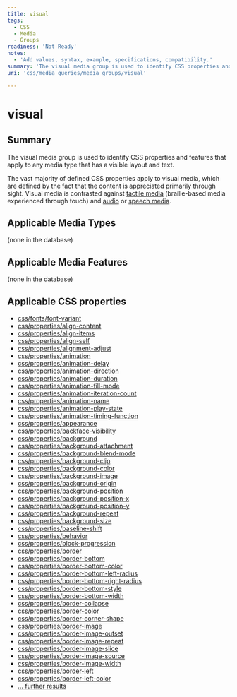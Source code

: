 ```yaml
---
title: visual
tags:
  - CSS
  - Media
  - Groups
readiness: 'Not Ready'
notes:
  - 'Add values, syntax, example, specifications, compatibility.'
summary: 'The visual media group is used to identify CSS properties and features that apply to any media type that has a visible layout and text.'
uri: 'css/media queries/media groups/visual'

---
```

# visual

## Summary

The visual media group is used to identify CSS properties and features that apply to any media type that has a visible layout and text.

The vast majority of defined CSS properties apply to visual media, which are defined by the fact that the content is appreciated primarily through sight. Visual media is contrasted against [tactile media](/css/media_queries/media_groups/tactile) (braille-based media experienced through touch) and [audio](/css/media_queries/media_groups/audio) or [speech media](/css/media_queries/media_groups/speech).

## Applicable Media Types

(none in the database)

## Applicable Media Features

(none in the database)

## Applicable CSS properties

-   [css/fonts/font-variant](/css/fonts/font-variant)
-   [css/properties/align-content](/css/properties/align-content)
-   [css/properties/align-items](/css/properties/align-items)
-   [css/properties/align-self](/css/properties/align-self)
-   [css/properties/alignment-adjust](/css/properties/alignment-adjust)
-   [css/properties/animation](/css/properties/animation)
-   [css/properties/animation-delay](/css/properties/animation-delay)
-   [css/properties/animation-direction](/css/properties/animation-direction)
-   [css/properties/animation-duration](/css/properties/animation-duration)
-   [css/properties/animation-fill-mode](/css/properties/animation-fill-mode)
-   [css/properties/animation-iteration-count](/css/properties/animation-iteration-count)
-   [css/properties/animation-name](/css/properties/animation-name)
-   [css/properties/animation-play-state](/css/properties/animation-play-state)
-   [css/properties/animation-timing-function](/css/properties/animation-timing-function)
-   [css/properties/appearance](/css/properties/appearance)
-   [css/properties/backface-visibility](/css/properties/backface-visibility)
-   [css/properties/background](/css/properties/background)
-   [css/properties/background-attachment](/css/properties/background-attachment)
-   [css/properties/background-blend-mode](/css/properties/background-blend-mode)
-   [css/properties/background-clip](/css/properties/background-clip)
-   [css/properties/background-color](/css/properties/background-color)
-   [css/properties/background-image](/css/properties/background-image)
-   [css/properties/background-origin](/css/properties/background-origin)
-   [css/properties/background-position](/css/properties/background-position)
-   [css/properties/background-position-x](/css/properties/background-position-x)
-   [css/properties/background-position-y](/css/properties/background-position-y)
-   [css/properties/background-repeat](/css/properties/background-repeat)
-   [css/properties/background-size](/css/properties/background-size)
-   [css/properties/baseline-shift](/css/properties/baseline-shift)
-   [css/properties/behavior](/css/properties/behavior)
-   [css/properties/block-progression](/css/properties/block-progression)
-   [css/properties/border](/css/properties/border)
-   [css/properties/border-bottom](/css/properties/border-bottom)
-   [css/properties/border-bottom-color](/css/properties/border-bottom-color)
-   [css/properties/border-bottom-left-radius](/css/properties/border-bottom-left-radius)
-   [css/properties/border-bottom-right-radius](/css/properties/border-bottom-right-radius)
-   [css/properties/border-bottom-style](/css/properties/border-bottom-style)
-   [css/properties/border-bottom-width](/css/properties/border-bottom-width)
-   [css/properties/border-collapse](/css/properties/border-collapse)
-   [css/properties/border-color](/css/properties/border-color)
-   [css/properties/border-corner-shape](/css/properties/border-corner-shape)
-   [css/properties/border-image](/css/properties/border-image)
-   [css/properties/border-image-outset](/css/properties/border-image-outset)
-   [css/properties/border-image-repeat](/css/properties/border-image-repeat)
-   [css/properties/border-image-slice](/css/properties/border-image-slice)
-   [css/properties/border-image-source](/css/properties/border-image-source)
-   [css/properties/border-image-width](/css/properties/border-image-width)
-   [css/properties/border-left](/css/properties/border-left)
-   [css/properties/border-left-color](/css/properties/border-left-color)
-   [… further results](/Special:Ask/-5B-5BCategory:CSS-20Properties-5D-5D-5B-5BMedia::visual-5D-5D/format%3Dul/default%3D(none-20in-20the-20database)/offset%3D49)

